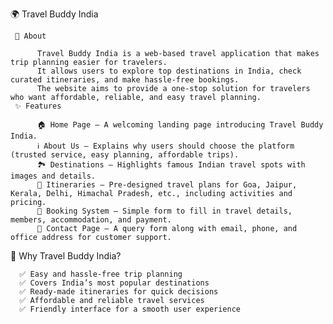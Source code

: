 🌍 Travel Buddy India

     📖 About
     
          Travel Buddy India is a web-based travel application that makes trip planning easier for travelers.
          It allows users to explore top destinations in India, check curated itineraries, and make hassle-free bookings.
          The website aims to provide a one-stop solution for travelers who want affordable, reliable, and easy travel planning.
     ✨ Features

          🏠 Home Page – A welcoming landing page introducing Travel Buddy India.
          ℹ️ About Us – Explains why users should choose the platform (trusted service, easy planning, affordable trips).
          🏞️ Destinations – Highlights famous Indian travel spots with images and details.
          📅 Itineraries – Pre-designed travel plans for Goa, Jaipur, Kerala, Delhi, Himachal Pradesh, etc., including activities and pricing.
          📝 Booking System – Simple form to fill in travel details, members, accommodation, and payment.
          📩 Contact Page – A query form along with email, phone, and office address for customer support.

🎯 Why Travel Buddy India?

      ✅ Easy and hassle-free trip planning
      ✅ Covers India’s most popular destinations
      ✅ Ready-made itineraries for quick decisions
      ✅ Affordable and reliable travel services
      ✅ Friendly interface for a smooth user experience
